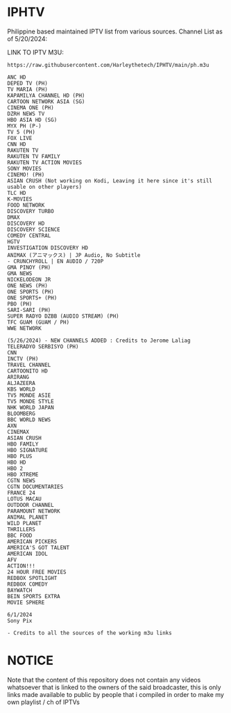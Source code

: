 # IPHTV
Philippine based maintained IPTV list from various sources.
Channel List as of 5/20/2024:

LINK TO IPTV M3U:
```
https://raw.githubusercontent.com/Harleythetech/IPHTV/main/ph.m3u
```

    ANC HD
    DEPED TV (PH)
    TV MARIA (PH)
    KAPAMILYA CHANNEL HD (PH)
    CARTOON NETWORK ASIA (SG)
    CINEMA ONE (PH)
    DZRH NEWS TV
    HBO ASIA HD (SG)
    MYX PH (P-)
    TV 5 (PH)
    FOX LIVE
    CNN HD
    RAKUTEN TV
    RAKUTEN TV FAMILY
    RAKUTEN TV ACTION MOVIES
    SONY MOVIES
    CINEMO! (PH)
    ASIAN CRUSH (Not working on Kodi, Leaving it here since it's still usable on other players)
    TLC HD
    K-MOVIES
    FOOD NETWORK
    DISCOVERY TURBO
    DMAX
    DISCOVERY HD
    DISCOVERY SCIENCE
    COMEDY CENTRAL
    HGTV
    INVESTIGATION DISCOVERY HD
    ANIMAX (アニマックス) | JP Audio, No Subtitle
    - CRUNCHYROLL | EN AUDIO / 720P
    GMA PINOY (PH)
    GMA NEWS
    NICKELODEON JR
    ONE NEWS (PH)
    ONE SPORTS (PH)
    ONE SPORTS+ (PH)
    PBO (PH)
    SARI-SARI (PH)
    SUPER RADYO DZBB (AUDIO STREAM) (PH)
    TFC GUAM (GUAM / PH)
    WWE NETWORK
    
    (5/26/2024) - NEW CHANNELS ADDED : Credits to Jerome Laliag 
    TELERADYO SERBISYO (PH)
    CNN
    INCTV (PH)
    TRAVEL CHANNEL
    CARTOONITO HD
    ARIRANG
    ALJAZEERA
    KBS WORLD
    TV5 MONDE ASIE
    TV5 MONDE STYLE 
    NHK WORLD JAPAN
    BLOOMBERG
    BBC WORLD NEWS
    AXN
    CINEMAX
    ASIAN CRUSH
    HBO FAMILY
    HBO SIGNATURE
    HBO PLUS
    HBO HD
    HBO 2
    HBO XTREME
    CGTN NEWS
    CGTN DOCUMENTARIES
    FRANCE 24
    LOTUS MACAU
    OUTDOOR CHANNEL
    PARAMOUNT NETWORK
    ANIMAL PLANET
    WILD PLANET
    THRILLERS
    BBC FOOD
    AMERICAN PICKERS
    AMERICA'S GOT TALENT
    AMERICAN IDOL
    AFV
    ACTION!!!
    24 HOUR FREE MOVIES
    REDBOX SPOTLIGHT
    REDBOX COMEDY
    BAYWATCH
    BEIN SPORTS EXTRA
    MOVIE SPHERE

    6/1/2024
    Sony Pix
    
    - Credits to all the sources of the working m3u links 


# NOTICE
Note that the content of this repository does not contain any videos whatsoever that is linked to the owners of the said broadcaster, this is only links made available to public by people that i compiled in order to make my own playlist / ch of IPTVs
